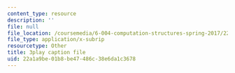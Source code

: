 ```yaml
---
content_type: resource
description: ''
file: null
file_location: /coursemedia/6-004-computation-structures-spring-2017/22a1a9be01b8be47486c38e6da1c3678_qyBuzeUYs2M.srt
file_type: application/x-subrip
resourcetype: Other
title: 3play caption file
uid: 22a1a9be-01b8-be47-486c-38e6da1c3678
---
```

